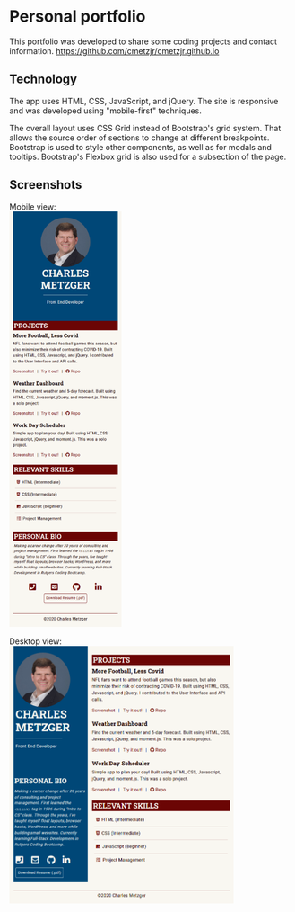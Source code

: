 # Personal portfolio

This portfolio was developed to share some coding projects and contact information.
https://github.com/cmetzjr/cmetzjr.github.io


## Technology

The app uses HTML, CSS, JavaScript, and jQuery. The site is responsive and was developed using "mobile-first" techniques.

The overall layout uses CSS Grid instead of Bootstrap's grid system. That allows the source order of sections to change at different breakpoints. Bootstrap is used to style other components, as well as for modals and tooltips. Bootstrap's Flexbox grid is also used for a subsection of the page.

## Screenshots
Mobile view:<br>
<img src="assets/mobile-screenshot.png" width="200px">

Desktop view:<br>
<img src="assets/desktop-screenshot.png" width="400px">


